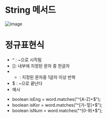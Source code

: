 # String 메서드
![image](https://github.com/user-attachments/assets/00c966e4-8ad6-4d98-87a9-e1ebe343703e)


# 정규표현식
- ^ : ~으로 시작됨
- []: 내부에 지정된 문자 중 한글자
- + : 지정된 문자중 1글자 이상 반복
- $ : ~으로 끝난다
- 예시
 + boolean isEng = word.matches("^[A-Z]+$");
 + boolean isKor = word.matches("^[가-힣]+$");
 + boolean isNum = word.matches("^[0-9]+$"); 
